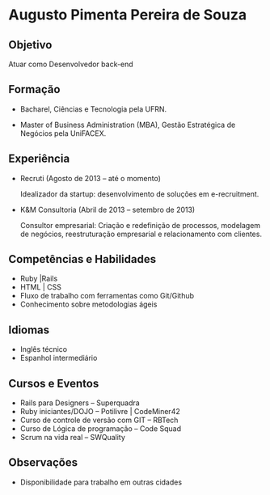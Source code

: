 Augusto Pimenta Pereira de Souza
==========

Objetivo
----------

Atuar como Desenvolvedor back-end

Formação
----------

* Bacharel, Ciências e Tecnologia pela UFRN.

* Master of Business Administration (MBA), Gestão Estratégica de Negócios pela UniFACEX.


Experiência
----------

* Recruti (Agosto de 2013 – até o momento)
	
	Idealizador da startup: desenvolvimento de soluções em e-recruitment.

* K&M Consultoria (Abril de 2013 – setembro de 2013)
	
	Consultor empresarial: Criação e redefinição de processos, modelagem de negócios, reestruturação empresarial e relacionamento com 		clientes.


Competências e Habilidades
----------

* Ruby |Rails
* HTML | CSS
* Fluxo de trabalho com ferramentas como Git/Github
* Conhecimento sobre metodologias ágeis

Idiomas
----------

* Inglês técnico
* Espanhol intermediário

Cursos e Eventos
----------

* Rails para Designers – Superquadra
* Ruby iniciantes/DOJO – Potilivre | CodeMiner42
* Curso de controle de versão com GIT – RBTech
* Curso de Lógica de programação – Code Squad
* Scrum na vida real – SWQuality

Observações
----------

* Disponibilidade para trabalho em outras cidades

